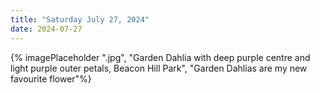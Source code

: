 ```yaml
---
title: "Saturday July 27, 2024"
date: 2024-07-27
---
```



{% imagePlaceholder ".jpg", "Garden Dahlia with deep purple centre and light purple outer petals, Beacon Hill Park", "Garden Dahlias are my new favourite flower"%}